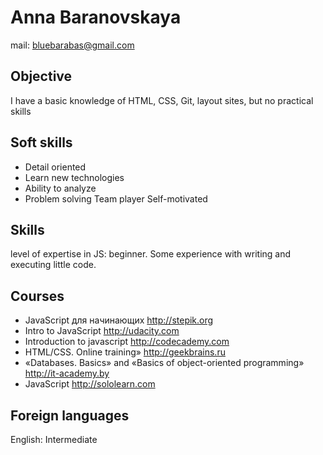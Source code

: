 **<h1>Anna Baranovskaya</h1>**

mail: bluebarabas@gmail.com

**<h2>Objective</h2>**
I have a basic knowledge of HTML, CSS, Git, layout sites, but no practical skills

**<h2>Soft skills</h2>**
* Detail oriented 
* Learn new technologies
* Ability to analyze 
* Problem solving Team player Self-motivated 

**<h2>Skills</h2>**
level of expertise in JS: beginner. Some experience with writing and executing little code. 

**<h2>Courses</h2>**
* JavaScript для начинающих http://stepik.org
* Intro to JavaScript http://udacity.com
* Introduction to javascript http://codecademy.com
* HTML/CSS. Online training»   http://geekbrains.ru
* «Databases. Basics» and «Basics of 
object-oriented programming» http://it-academy.by
* JavaScript http://sololearn.com

**<h2>Foreign languages</h2>**
English: Intermediate

